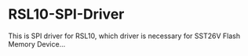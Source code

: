 # RSL10-SPI-Driver

This is SPI driver for RSL10, which driver is necessary for SST26V Flash Memory Device...

